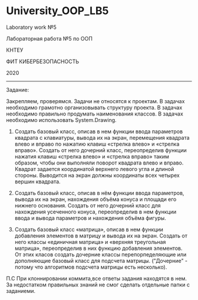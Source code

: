 # University_OOP_LB5

Laboratory work №5

Лабораторная работа №5 по ООП

КНТЕУ

ФИТ КИБЕРБЕЗОПАСНОСТЬ

2020

---------------------------------------------------------------------------------------------------------------------------------------------------------------------------------

Задание:

Закрепляем, проверямся. Задачи не относятся к проектам. 
В задачах необходимо грамотно организовывать структуру проекта.
В задачах необходимо правильно продумать наименования классов.
В задачах необходимо использовать System.Drawing. 

1.   Создать базовый класс, описав в нем функции ввода параметров квадрата с клавиатуры, вывода их на экран, перемещения квадрата влево и вправо по нажатию клавиш «стрелка влево» и «стрелка вправо». 
Создать от него дочерний класс, переопределив функции нажатия клавиш «стрелка влево» и «стрелка вправо» таким образом, чтобы они выполняли поворот квадрата влево и вправо. 
Квадрат задается координатой верхнего левого угла и длиной стороны. 
Выводится на экран должны координаты всех четырех вершин квадрата.

2. Создать базовый класс, описав в нём функции ввода параметров, вывода их на экран, нахождения объёма конуса и площади его нижнего основания.
Создать от него дочерний класс для нахождения усеченного конуса, переопределив в нем функции ввода и вывода параметров и нахождения объёма фигуры.  

3. Создать базовый класс «матрица», описав в нем функции добавления элементов в матрицу и вывода их на экран. 
Создать от него классы «единичная матрица» и «верхняя треугольная матрица», переопределив в них функцию добавления элементов.  
От этих класов создать дочерние классы перепорпеделяющие или дополняющие базовый класс для подсчета матрицы. 
("Дочерние" - потому что алгоритмов подсчета матрицы есть несколько).

П.С При клоннировании коммита,все ответы задания находятся в нем. За недостатком правильных знаний не смог сделать отдельные папки с заданиеми.

